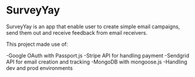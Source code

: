 # SurveyYay
SurveyYay is an app that enable user to create simple email campaigns, send them out and receive feedback from email receivers.

This project made use of:

-Google OAuth with Passport.js
-Stripe API for handling payment
-Sendgrid API for email creation and tracking
-MongoDB with mongoose.js
-Handling dev and prod environments

